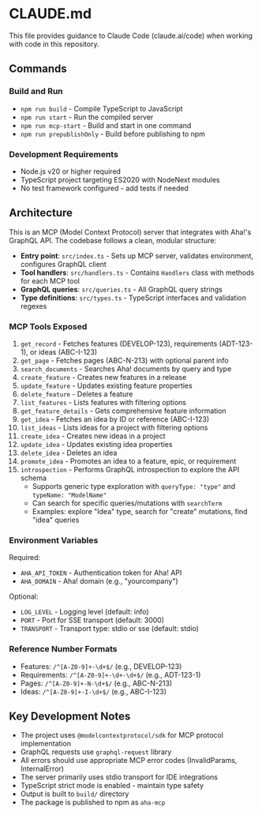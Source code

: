# CLAUDE.md

This file provides guidance to Claude Code (claude.ai/code) when working with code in this repository.

## Commands

### Build and Run
- `npm run build` - Compile TypeScript to JavaScript
- `npm run start` - Run the compiled server
- `npm run mcp-start` - Build and start in one command
- `npm run prepublishOnly` - Build before publishing to npm

### Development Requirements
- Node.js v20 or higher required
- TypeScript project targeting ES2020 with NodeNext modules
- No test framework configured - add tests if needed

## Architecture

This is an MCP (Model Context Protocol) server that integrates with Aha!'s GraphQL API. The codebase follows a clean, modular structure:

- **Entry point**: `src/index.ts` - Sets up MCP server, validates environment, configures GraphQL client
- **Tool handlers**: `src/handlers.ts` - Contains `Handlers` class with methods for each MCP tool
- **GraphQL queries**: `src/queries.ts` - All GraphQL query strings
- **Type definitions**: `src/types.ts` - TypeScript interfaces and validation regexes

### MCP Tools Exposed
1. `get_record` - Fetches features (DEVELOP-123), requirements (ADT-123-1), or ideas (ABC-I-123)
2. `get_page` - Fetches pages (ABC-N-213) with optional parent info
3. `search_documents` - Searches Aha! documents by query and type
4. `create_feature` - Creates new features in a release
5. `update_feature` - Updates existing feature properties
6. `delete_feature` - Deletes a feature
7. `list_features` - Lists features with filtering options
8. `get_feature_details` - Gets comprehensive feature information
9. `get_idea` - Fetches an idea by ID or reference (ABC-I-123)
10. `list_ideas` - Lists ideas for a project with filtering options
11. `create_idea` - Creates new ideas in a project
12. `update_idea` - Updates existing idea properties
13. `delete_idea` - Deletes an idea
14. `promote_idea` - Promotes an idea to a feature, epic, or requirement
15. `introspection` - Performs GraphQL introspection to explore the API schema
    - Supports generic type exploration with `queryType: "type"` and `typeName: "ModelName"`
    - Can search for specific queries/mutations with `searchTerm`
    - Examples: explore "Idea" type, search for "create" mutations, find "idea" queries

### Environment Variables
Required:
- `AHA_API_TOKEN` - Authentication token for Aha! API
- `AHA_DOMAIN` - Aha! domain (e.g., "yourcompany")

Optional:
- `LOG_LEVEL` - Logging level (default: info)
- `PORT` - Port for SSE transport (default: 3000)
- `TRANSPORT` - Transport type: stdio or sse (default: stdio)

### Reference Number Formats
- Features: `/^[A-Z0-9]+-\d+$/` (e.g., DEVELOP-123)
- Requirements: `/^[A-Z0-9]+-\d+-\d+$/` (e.g., ADT-123-1)
- Pages: `/^[A-Z0-9]+-N-\d+$/` (e.g., ABC-N-213)
- Ideas: `/^[A-Z0-9]+-I-\d+$/` (e.g., ABC-I-123)

## Key Development Notes

- The project uses `@modelcontextprotocol/sdk` for MCP protocol implementation
- GraphQL requests use `graphql-request` library
- All errors should use appropriate MCP error codes (InvalidParams, InternalError)
- The server primarily uses stdio transport for IDE integrations
- TypeScript strict mode is enabled - maintain type safety
- Output is built to `build/` directory
- The package is published to npm as `aha-mcp`